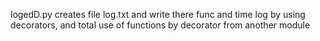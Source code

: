 logedD.py creates file log.txt and write there func and time log by using decorators, and total use of functions by decorator from another module